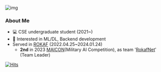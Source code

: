 ![img](https://ibb.co/k8R74d9)
### About Me
- 💻 CSE undergraduate student (2021~)
- 🙂 Interested in ML/DL, Backend development
- Served in [ROKAF](https://rokaf.airforce.mil.kr/sites/airforce/index.do) (2022.04.25~2024.01.24)
  - **2nd** in 2023 [MAICON](https://maicon.kr/)(Military AI Competition), as team '[RokafNet](https://github.com/RokafNet)' (Team Leader)

[![Hits](https://hits.seeyoufarm.com/api/count/incr/badge.svg?url=https%3A%2F%2Fgithub.com%2FB0neh3ad&count_bg=%231AABED&title_bg=%23555555&icon=github.svg&icon_color=%23E7E7E7&title=hits&edge_flat=false)](https://hits.seeyoufarm.com)
